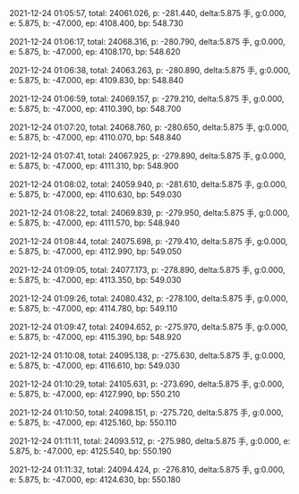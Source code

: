 2021-12-24 01:05:57, total: 24061.026, p: -281.440, delta:5.875 手, g:0.000, e: 5.875, b: -47.000, ep: 4108.400, bp: 548.730

2021-12-24 01:06:17, total: 24068.316, p: -280.790, delta:5.875 手, g:0.000, e: 5.875, b: -47.000, ep: 4108.170, bp: 548.620

2021-12-24 01:06:38, total: 24063.263, p: -280.890, delta:5.875 手, g:0.000, e: 5.875, b: -47.000, ep: 4109.830, bp: 548.840

2021-12-24 01:06:59, total: 24069.157, p: -279.210, delta:5.875 手, g:0.000, e: 5.875, b: -47.000, ep: 4110.390, bp: 548.700

2021-12-24 01:07:20, total: 24068.760, p: -280.650, delta:5.875 手, g:0.000, e: 5.875, b: -47.000, ep: 4110.070, bp: 548.840

2021-12-24 01:07:41, total: 24067.925, p: -279.890, delta:5.875 手, g:0.000, e: 5.875, b: -47.000, ep: 4111.310, bp: 548.900

2021-12-24 01:08:02, total: 24059.940, p: -281.610, delta:5.875 手, g:0.000, e: 5.875, b: -47.000, ep: 4110.630, bp: 549.030

2021-12-24 01:08:22, total: 24069.839, p: -279.950, delta:5.875 手, g:0.000, e: 5.875, b: -47.000, ep: 4111.570, bp: 548.940

2021-12-24 01:08:44, total: 24075.698, p: -279.410, delta:5.875 手, g:0.000, e: 5.875, b: -47.000, ep: 4112.990, bp: 549.050

2021-12-24 01:09:05, total: 24077.173, p: -278.890, delta:5.875 手, g:0.000, e: 5.875, b: -47.000, ep: 4113.350, bp: 549.030

2021-12-24 01:09:26, total: 24080.432, p: -278.100, delta:5.875 手, g:0.000, e: 5.875, b: -47.000, ep: 4114.780, bp: 549.110

2021-12-24 01:09:47, total: 24094.652, p: -275.970, delta:5.875 手, g:0.000, e: 5.875, b: -47.000, ep: 4115.390, bp: 548.920

2021-12-24 01:10:08, total: 24095.138, p: -275.630, delta:5.875 手, g:0.000, e: 5.875, b: -47.000, ep: 4116.610, bp: 549.030

2021-12-24 01:10:29, total: 24105.631, p: -273.690, delta:5.875 手, g:0.000, e: 5.875, b: -47.000, ep: 4127.990, bp: 550.210

2021-12-24 01:10:50, total: 24098.151, p: -275.720, delta:5.875 手, g:0.000, e: 5.875, b: -47.000, ep: 4125.160, bp: 550.110

2021-12-24 01:11:11, total: 24093.512, p: -275.980, delta:5.875 手, g:0.000, e: 5.875, b: -47.000, ep: 4125.540, bp: 550.190

2021-12-24 01:11:32, total: 24094.424, p: -276.810, delta:5.875 手, g:0.000, e: 5.875, b: -47.000, ep: 4124.630, bp: 550.180
